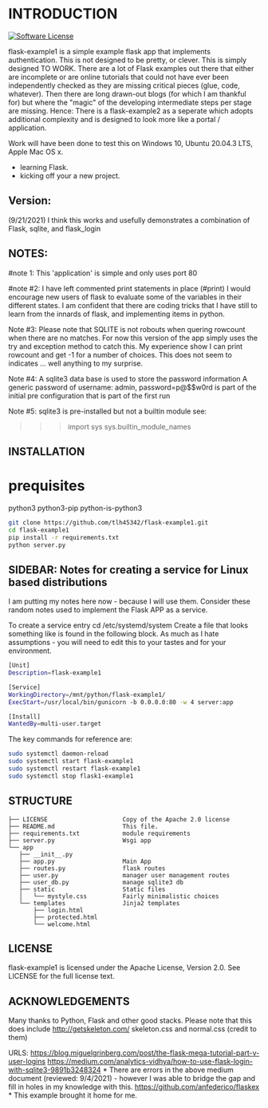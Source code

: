 # INTRODUCTION

[![Software License](https://img.shields.io/badge/license-Apache%202-blue)](LICENSE)

flask-example1 is a simple example flask app that implements authentication.  This is not designed to be pretty, or clever. This is simply designed TO WORK.  There are a lot of Flask examples out there that either are incomplete or are online tutorials that could not have ever been independently checked as they are missing critical pieces (glue, code, whatever).  Then there are long drawn-out blogs (for which I am thankful for) but where the "magic" of the developing intermediate steps per stage are missing.  Hence:  There is a flask-example2 as a seperate which adopts additional complexity and is designed to look more like a portal / application. 

Work will have been done to test this on Windows 10, Ubuntu 20.04.3 LTS, Apple Mac OS x.

- learning Flask.
- kicking off your a new project.

## Version:

(9/21/2021)  I think this works and usefully demonstrates a combination of Flask, sqlite, and flask_login

## NOTES:

#note 1:  This 'application' is simple and only uses port 80

#note #2: I have left commented print statements in place (#print) I would encourage new users of flask to evaluate some of the variables in their different states.  I am  confident that there are coding tricks that I have still to learn from the innards of flask, and implementing items in python.

Note #3: Please note that SQLITE is not robouts when quering rowcount when there are no matches.  For now this version of the app simply uses the try and exception method to catch this.  My experience show I can print rowcount and get -1 for a number of choices.  This does not seem to indicates ... well anything to my surprise. 

Note #4: A sqlite3 data base is used to store the password information
A generic password of username: admin, password=p@$$w0rd is part of the initial pre configuration that is part of the first run

Note #5: sqlite3 is pre-installed but not a builtin module
see:
>>> import sys
>>> sys.builtin_module_names

## INSTALLATION

# prequisites

python3
python3-pip
python-is-python3

```bash
git clone https://github.com/tlh45342/flask-example1.git
cd flask-example1
pip install -r requirements.txt
python server.py
```

## SIDEBAR: Notes for creating a service for Linux based distributions

I am putting my notes here now - because I will use them.  Consider these random notes used to implement the Flask APP as a service.

To create a service entry cd /etc/systemd/system
Create a file that looks something like is found in the following block.
As much as I hate assumptions - you will need to edit this to your tastes and for your environment.

```bash
[Unit]
Description=flask-example1

[Service]
WorkingDirectory=/mnt/python/flask-example1/
ExecStart=/usr/local/bin/gunicorn -b 0.0.0.0:80 -w 4 server:app

[Install]
WantedBy=multi-user.target
```

The key commands for reference are: 

```bash
sudo systemctl daemon-reload
sudo systemctl start flask-example1
sudo systemctl restart flask-example1
sudo systemctl stop flask1-example1
```

## STRUCTURE

    ├── LICENSE                     Copy of the Apache 2.0 license
    ├── README.md                   This file.
    ├── requirements.txt            module requirements
    ├── server.py                   Wsgi app
    └── app
       ├── __init__.py
       ├── app.py                   Main App
       ├── routes.py                flask routes
       ├── user.py                  manager user management routes
       ├── user_db.py               manage sqlite3 db       
       ├── static                   Static files
       │   └── mystyle.css          Fairly minimalistic choices   
       └── templates                Jinja2 templates
           ├── login.html
           ├── protected.html
           └── welcome.html
 
## LICENSE

flask-example1 is licensed under the Apache License, Version 2.0. See LICENSE for the full license text.

## ACKNOWLEDGEMENTS

Many thanks to Python, Flask and other good stacks.
Please note that this does include http://getskeleton.com/ skeleton.css and normal.css (credit to them)

URLS:
  https://blog.miguelgrinberg.com/post/the-flask-mega-tutorial-part-v-user-logins
  https://medium.com/analytics-vidhya/how-to-use-flask-login-with-sqlite3-9891b3248324
     * There are errors in the above medium document (reviewed: 9/4/2021) - however I was able to bridge the gap and fill in holes in my knowledge with this.
  https://github.com/anfederico/flaskex
     * This example brought it home for me.
